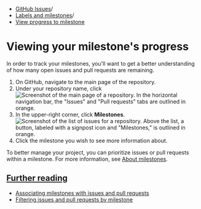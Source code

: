   * [GitHub Issues](https://docs.github.com/en/issues "GitHub Issues")/
  * [Labels and milestones](https://docs.github.com/en/issues/using-labels-and-milestones-to-track-work "Labels and milestones")/
  * [View progress to milestone](https://docs.github.com/en/issues/using-labels-and-milestones-to-track-work/viewing-your-milestones-progress "View progress to milestone")


# Viewing your milestone's progress
In order to track your milestones, you'll want to get a better understanding of how many open issues and pull requests are remaining.
  1. On GitHub, navigate to the main page of the repository.
  2. Under your repository name, click 
![Screenshot of the main page of a repository. In the horizontal navigation bar, the "Issues" and "Pull requests" tabs are outlined in orange.](https://docs.github.com/assets/cb-51787/images/help/repository/repo-settings-issues-pull-requests-global-nav-update.png)
  3. In the upper-right corner, click **Milestones**.
![Screenshot of the list of issues for a repository. Above the list, a button, labeled with a signpost icon and "Milestones," is outlined in orange.](https://docs.github.com/assets/cb-49741/images/help/issues/issues-milestone-button.png)
  4. Click the milestone you wish to see more information about.


To better manage your project, you can prioritize issues or pull requests within a milestone. For more information, see [About milestones](https://docs.github.com/en/issues/using-labels-and-milestones-to-track-work/about-milestones#prioritizing-issues-and-pull-requests-in-milestones).
## [Further reading](https://docs.github.com/en/issues/using-labels-and-milestones-to-track-work/viewing-your-milestones-progress#further-reading)
  * [Associating milestones with issues and pull requests](https://docs.github.com/en/issues/using-labels-and-milestones-to-track-work/associating-milestones-with-issues-and-pull-requests)
  * [Filtering issues and pull requests by milestone](https://docs.github.com/en/issues/using-labels-and-milestones-to-track-work/filtering-issues-and-pull-requests-by-milestone)


